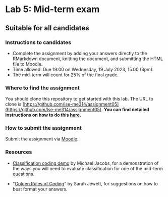 # Lab 5: Mid-term exam

## Suitable for all candidates

### Instructions to candidates  

* Complete the assignment by adding your answers directly to the RMarkdown document, knitting the document, and submitting the HTML file to Moodle.  
* Time allowed: Due 19:00 on Wednesday, 19 July 2023, 15.00 (3pm).
* The mid-term will count for 25\% of the final grade.

### Where to find the assignment

You should clone this repository to get started with this lab.  The URL to clone is [https://github.com/lse-me314/assignment05](https://github.com/lse-me314/assignment05).  **You can find detailed instructions on how to do this [here](https://lse-me314.github.io/instructions).**

### How to submit the assignment

Submit the assignment via [Moodle](https://shortcourses.lse.ac.uk/course/view.php?id=158).


### Resources

*  [Classification coding demo](Classification-coding-demo.md) by Michael Jacobs, for a demonstration of the ways you will need to evaluate classification for one of the mid-term questions.

*  "[Golden Rules of Coding](Golden_Rules_coding.md)" by Sarah Jewett, for suggestions on how to best format your answers. 
